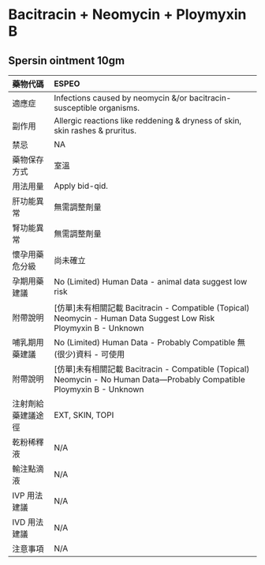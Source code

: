 # Bacitracin + Neomycin + Ploymyxin B

## Spersin ointment 10gm

| 藥物代碼           | ESPEO                                                                                                                   |
|:-------------------|:------------------------------------------------------------------------------------------------------------------------|
| 適應症             | Infections caused by neomycin &/or bacitracin-susceptible organisms.                                                    |
| 副作用             | Allergic reactions like reddening & dryness of skin, skin rashes & pruritus.                                            |
| 禁忌               | NA                                                                                                                      |
| 藥物保存方式       | 室溫                                                                                                                    |
| 用法用量           | Apply bid-qid.                                                                                                          |
| 肝功能異常         | 無需調整劑量                                                                                                            |
| 腎功能異常         | 無需調整劑量                                                                                                            |
| 懷孕用藥危分級     | 尚未確立                                                                                                                |
| 孕期用藥建議       | No (Limited) Human Data - animal data suggest low risk                                                                  |
| 附帶說明           | [仿單]未有相關記載 Bacitracin - Compatible (Topical) Neomycin - Human Data Suggest Low Risk Ploymyxin B - Unknown       |
| 哺乳期用藥建議     | No (Limited) Human Data - Probably Compatible 無(很少)資料 - 可使用                                                     |
| 附帶說明           | [仿單]未有相關記載 Bacitracin - Compatible (Topical) Neomycin - No Human Data—Probably Compatible Ploymyxin B - Unknown |
| 注射劑給藥建議途徑 | EXT, SKIN, TOPI                                                                                                         |
| 乾粉稀釋液         | N/A                                                                                                                     |
| 輸注點滴液         | N/A                                                                                                                     |
| IVP 用法建議       | N/A                                                                                                                     |
| IVD 用法建議       | N/A                                                                                                                     |
| 注意事項           | N/A                                                                                                                     |

